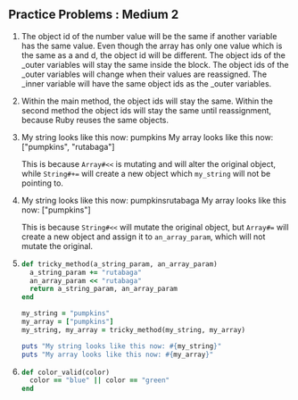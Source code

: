 ## Practice Problems : Medium 2

1. The object id of the number value will be the same if another variable has the same value. 
   Even though the array has only one value which is the same as a and d, the object id will be different.
   The object ids of the _outer variables will stay the same inside the block.
   The object ids of the _outer variables will change when their values are reassigned.
   The _inner variable will have the same object ids as the _outer variables.

2. Within the main method, the object ids will stay the same.
   Within the second method the object ids will stay the same until reassignment, because Ruby
   reuses the same objects.

3. My string looks like this now: pumpkins
   My array looks like this now: ["pumpkins", "rutabaga"]

   This is because `Array#<<` is mutating and will alter the original object, while `String#+=` will create a new
   object which `my_string` will not be pointing to.  

4. My string looks like this now: pumpkinsrutabaga
   My array looks like this now: ["pumpkins"]

   This is because `String#<<` will mutate the original object, but `Array#=` will create a new object and assign
   it to `an_array_param`, which will not mutate the original.

5. ```ruby
   def tricky_method(a_string_param, an_array_param)
     a_string_param += "rutabaga"
     an_array_param << "rutabaga"
     return a_string_param, an_array_param
   end

   my_string = "pumpkins"
   my_array = ["pumpkins"]
   my_string, my_array = tricky_method(my_string, my_array)

   puts "My string looks like this now: #{my_string}"
   puts "My array looks like this now: #{my_array}"
   ```

6. ```ruby
   def color_valid(color)
     color == "blue" || color == "green"
   end
   ```
